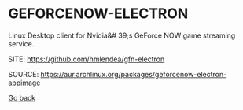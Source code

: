 # GEFORCENOW-ELECTRON

 Linux Desktop client for Nvidia&# 39;s GeForce NOW game streaming service.

 SITE: https://github.com/hmlendea/gfn-electron

 SOURCE: https://aur.archlinux.org/packages/geforcenow-electron-appimage

 [Go back](https://portable-linux-apps.github.io/apps.html)
